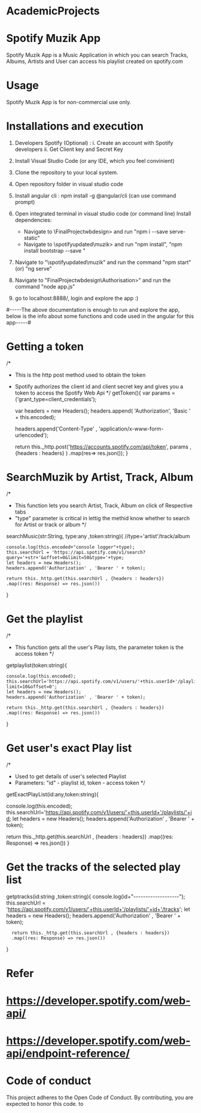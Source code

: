 # AcademicProjects
# Spotify Muzik App

Spotify Muzik App is a Music Application in which you can search Tracks, Albums, Artists and User can access his playlist created on spotify.com

# Usage
Spotify Muzik App is for non-commercial use only.

# Installations and execution

1. Developers Spotify (Optional) :
  i. Create an account with Spotify developers
 ii. Get Client key and Secret Key

2. Install Visual Studio Code (or any IDE, which you feel convinient)

3. Clone the repository to your local system.

4. Open repository folder in visual studio code

5. Install angular cli : npm install -g @angular/cli (can use command prompt)

6. Open integrated terminal in visual studio code (or command line) Install dependencies:
    - Navigate to \FinalProjectwbdesign> and run "npm i --save serve-static"
    - Navigate to \spotifyupdated\muzik> and run "npm install", "npm install bootstrap --save "

7. Navigate to "\spotifyupdated\muzik" and run the command "npm start" (or) "ng serve"

8. Navigate to "FinalProjectwbdesign\Authorisation>" and run the command "node app.js"

9. go to localhost:8888/, login and explore the app :)

#-----The above documentation is enough to run and explore the app, below is the info about some functions and code used in the angular for this app-----#

# Getting a token 
 /*
 * This is the http post method used to obtain the token
 * Spotify authorizes the client id and client secret key and gives you a token to access the Spotify Web Api
 */
 getToken(){
     var params = ('grant_type=client_credentials');

     var headers = new Headers();
     headers.append( 'Authorization', 'Basic ' + this.encoded);
    
     headers.append('Content-Type' , 'application/x-www-form-urlencoded');

     return this._http.post('https://accounts.spotify.com/api/token', params , {headers : headers} )
     .map(res=> res.json());
  }

# SearchMuzik by Artist, Track, Album

/*
* This function lets you search  Artist, Track, Album on click of Respective tabs
* "type" parameter is critical in lettig the methid know whether to search for Artist or track or album
*/

searchMusic(str:String, type:any ,token:string){   //type='artist'/track/album
  
     
    console.log(this.encoded+"console logger"+type); 
    this.searchUrl = 'https://api.spotify.com/v1/search?query='+str+'&offset=0&limit=50&type='+type;
    let headers = new Headers();
    headers.append('Authorization' , 'Bearer ' + token);

    return this._http.get(this.searchUrl , {headers : headers})
    .map((res: Response) => res.json())
}


 # Get the playlist
 /*
 *  This function gets all the user's Play lists, the parameter token is the access token
 */
 
   getplaylist(token:string){ 
     
    console.log(this.encoded);
    this.searchUrl='https://api.spotify.com/v1/users/'+this.userId+'/playlists?limit=10&offset=0'; 
    let headers = new Headers();
    headers.append('Authorization' , 'Bearer ' + token);

    return this._http.get(this.searchUrl , {headers : headers})
    .map((res: Response) => res.json())
    
  }
  
# Get user's exact Play list 
/*
* Used to get details of user's selected Playlist
* Parameters: "id" - playlist id, token - access token
*/

getExactPlayList(id:any,token:string){ 
    
   console.log(this.encoded);
   this.searchUrl='https://api.spotify.com/v1/users/'+this.userId+'/playlists/'+id; 
   let headers = new Headers();
   headers.append('Authorization' , 'Bearer ' + token);

   return this._http.get(this.searchUrl , {headers : headers})
   .map((res: Response) => res.json())
 }
 
 # Get the tracks of the selected play list

getptracks(id:string ,token:string){
      console.log(id+"-------------------");
      this.searchUrl = 'https://api.spotify.com/v1/users/'+this.userId+'/playlists/'+id+'/tracks';
      let headers = new Headers();
      headers.append('Authorization' , 'Bearer ' + token);
  
      return this._http.get(this.searchUrl , {headers : headers})
      .map((res: Response) => res.json())
  
  }
  
  # Refer 
  # https://developer.spotify.com/web-api/ 
  # https://developer.spotify.com/web-api/endpoint-reference/
  
  # Code of conduct
  This project adheres to the Open Code of Conduct. By contributing, you are expected to honor this code.
  to 
